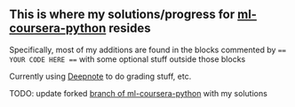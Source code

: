 ## This is where my solutions/progress for [ml-coursera-python](https://github.com/dibgerge/ml-coursera-python-assignments) resides

Specifically, most of my additions are found in the blocks commented by `== YOUR CODE HERE ==` with some optional stuff outside those blocks



Currently using [Deepnote](https://deepnote.com/) to do grading stuff, etc.

TODO: update forked [branch of ml-coursera-python](https://github.com/GarvinH/ml-coursera-python-assignments) with my solutions